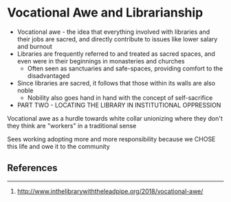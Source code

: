 # Vocational Awe and Librarianship

- Vocational awe - the idea that everything involved with libraries and their jobs are sacred, and directly contribute to issues like lower salary and burnout 
- Libraries are frequently referred to and treated as sacred spaces, and even were in their beginnings in monasteries and churches
	- Often seen as sanctuaries and safe-spaces, providing comfort to the disadvantaged
- Since libraries are sacred, it follows that those within its walls are also noble
	- Nobility also goes hand in hand with the concept of self-sacrifice
- PART TWO - LOCATING THE LIBRARY  IN INSTITUTIONAL OPPRESSION


Vocational awe as a hurdle towards white collar unionizing where they don't they think are "workers" in a traditional sense

Sees working adopting more and more responsibility because we CHOSE this life and owe it to the community

## References
---
1. http://www.inthelibrarywiththeleadpipe.org/2018/vocational-awe/